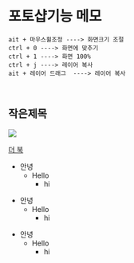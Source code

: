 # 포토샵기능 메모
```
ait + 마우스휠조정 ----> 화면크기 조절
ctrl + 0 ----> 화면에 맞추기
ctrl + 1 ----> 화면 100%
ctrl + j ----> 레이어 복사
ait + 레이어 드래그  ----> 레이어 복사



```
## 작은제목

 <img src="https://heoyounggyu.github.io/img/ph.jpg">

 [더 북](https://thebook.io/)

+ 안녕
  + Hello
    + hi


* 안녕
  * Hello
    * hi

- 안녕
  - Hello
    - hi
 
 
 `````````````````````
